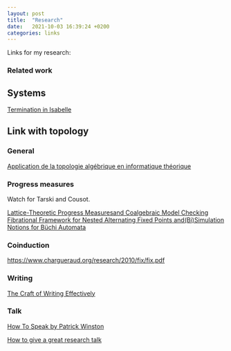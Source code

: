 ```yaml
---
layout: post
title:  "Research"
date:   2021-10-03 16:39:24 +0200
categories: links
---
```


Links for my research:

### Related work

## Systems

[Termination in Isabelle][krauss]

## Link with topology

### General

[Application de la topologie algébrique en informatique théorique][dubut]

### Progress measures

Watch for Tarski and Cousot. 

[Lattice-Theoretic Progress Measuresand Coalgebraic Model Checking][dubut1]
[Fibrational Framework for Nested Alternating Fixed Points and(Bi)Simulation Notions for Büchi Automata][aristote]

### Coinduction

https://www.chargueraud.org/research/2010/fix/fix.pdf


### Writing

[The Craft of Writing Effectively][mcenerney] 

### Talk

[How To Speak by Patrick Winston][winston]

[How to give a great research talk][peyton]

[krauss]: https://www21.in.tum.de/~krauss/papers/krauss-thesis.pdf
[dubut]: https://group-mmm.org/~dubut/papers/master12.pdf
[dubut1]: https://arxiv.org/pdf/1511.00346.pdf
[aristote]: https://git.eleves.ens.fr/qaristote/m1-internship-report/uploads/3431548a277eb5fc297d8e7d93d1e3ce/aristote_quentin_m1_internship_report.pdf
[mcenerney]: https://www.youtube.com/watch?v=vtIzMaLkCaM
[winston]: https://www.youtube.com/watch?v=vtIzMaLkCaM
[peyton]: https://www.microsoft.com/en-us/research/academic-program/give-great-research-talk/